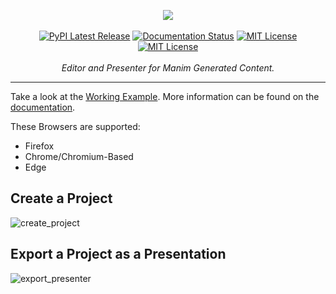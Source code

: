 <p align="center">
    <a href="#"><img src="https://raw.githubusercontent.com/ManimCommunity/manim_editor/main/manim_editor/app/static/img/banner.png"></a>
    <br />
    <br />
    <a href="https://pypi.org/project/manim-editor/"><img src="https://img.shields.io/pypi/v/manim-editor.svg?style=flat&logo=pypi" alt="PyPI Latest Release"></a>
    <a href="https://manim-editor.readthedocs.io/en/stable/"><img src='https://readthedocs.org/projects/manim-editor/badge/?version=stable' alt='Documentation Status' /></a>
    <a href="http://choosealicense.com/licenses/mit/"><img src="https://img.shields.io/badge/license-MIT-red.svg?style=flat" alt="MIT License"></a>
    <a href="https://github.com/ManimCommunity/manim_editor/actions/workflows/build_pages.yml"><img src="https://github.com/ManimCommunity/manim_editor/actions/workflows/build_pages.yml/badge.svg" alt="MIT License"></a>
    <br />
    <br />
    <i>Editor and Presenter for Manim Generated Content.</i>
</p>
<hr />

Take a look at the [Working Example](https://ManimCommunity.github.io/manim_editor/).
More information can be found on the [documentation](https://manim-editor.readthedocs.io/en/stable/).

These Browsers are supported:
- Firefox
- Chrome/Chromium-Based
- Edge

## Create a Project

![create_project](https://raw.githubusercontent.com/ManimCommunity/manim_editor/main/docs/source/_static/create_project.gif)

## Export a Project as a Presentation

![export_presenter](https://raw.githubusercontent.com/ManimCommunity/manim_editor/main/docs/source/_static/export_presenter.gif)
